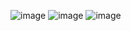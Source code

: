 ![image](https://github.com/user-attachments/assets/5ea290c4-598f-4754-ad9b-01ff04499bb7)
![image](https://github.com/user-attachments/assets/d525a5bf-a1b0-4c62-8467-ae59f300c8a7)
![image](https://github.com/user-attachments/assets/145994d6-07cf-4e1f-bcea-f387b5c876b1)


